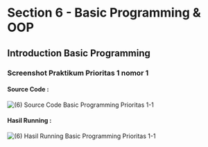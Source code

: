 # Section 6 - Basic Programming & OOP
## Introduction Basic Programming
### Screenshot Praktikum Prioritas 1 nomor 1
#### Source Code :
![(6) Source Code Basic Programming Prioritas 1-1](https://user-images.githubusercontent.com/95559118/224494027-9daa47b4-fc89-430b-b06c-fda4f5f06b51.png) <br>
#### Hasil Running :
![(6) Hasil Running Basic Programming Prioritas 1-1](https://user-images.githubusercontent.com/95559118/224494307-6a868854-0288-4755-a40b-6d195ab165d6.png)

